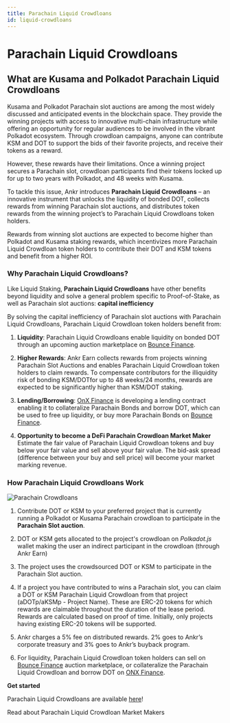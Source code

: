 ```yaml
---
title: Parachain Liquid Crowdloans
id: liquid-crowdloans
---
```


# Parachain Liquid Crowdloans

## What are Kusama and Polkadot Parachain Liquid Crowdloans

Kusama and Polkadot Parachain slot auctions are among the most widely discussed and anticipated events in the blockchain space. They provide the winning projects with access to innovative multi-chain infrastructure while offering an opportunity for regular audiences to be involved in the vibrant Polkadot ecosystem. Through crowdloan campaigns, anyone can contribute KSM and DOT to support the bids of their favorite projects, and receive their tokens as a reward.

However, these rewards have their limitations. Once a winning project secures a Parachain slot, crowdloan participants find their tokens locked up for up to two years with Polkadot, and 48 weeks with Kusama.

To tackle this issue, Ankr introduces **Parachain Liquid Crowdloans** – an innovative instrument that unlocks the liquidity of bonded DOT, collects rewards from winning Parachain slot auctions, and distributes token rewards from the winning project’s to Parachain Liquid Crowdloans token holders.

Rewards from winning slot auctions are expected to become higher than Polkadot and Kusama staking rewards, which incentivizes more Parachain Liquid Crowdloan token holders to contribute their DOT and KSM tokens and benefit from a higher ROI.

### **Why Parachain Liquid Crowdloans?**

Like Liquid Staking, **Parachain Liquid Crowdloans** have other benefits beyond liquidity and solve a general problem specific to Proof-of-Stake, as well as Parachain slot auctions: **capital inefficiency**

By solving the capital inefficiency of Parachain slot auctions with Parachain Liquid Crowdloans, Parachain Liquid Crowdloan token holders benefit from:

1. **Liquidity**: Parachain Liquid Crowdloans enable liquidity on bonded DOT through an upcoming auction marketplace on [Bounce Finance](https://bounce.finance).

2. **Higher Rewards**: Ankr Earn collects rewards from projects winning Parachain Slot Auctions and enables Parachain Liquid Crowdloan token holders to claim rewards. To compensate contributors for the illiquidity risk of bonding KSM/DOTfor up to 48 weeks/24 months, rewards are expected to be significantly higher than KSM/DOT staking.

3. **Lending/Borrowing**: [OnX Finance](https://onx.finance) is developing a lending contract enabling it to collateralize Parachain Bonds and borrow DOT, which can be used to free up liquidity, or buy more Parachain Bonds on [Bounce Finance](https://bounce.finance).

4.  **Opportunity to become a DeFi Parachain Crowdloan Market Maker**
Estimate the fair value of Parachain Liquid Crowdloan tokens and buy below your fair value and sell above your fair value. The bid-ask spread (difference between your buy and sell price) will become your market marking revenue.

### **How Parachain Liquid Crowdloans Work**

![Parachain Crowdloans](@site/static/img/dotksm-plc.png)

1. Contribute DOT or KSM to your preferred project that is currently running a Polkadot or Kusama Parachain crowdloan to participate in the **Parachain Slot auction**.

2. DOT or KSM gets allocated to the project's crowdloan on *Polkadot.js* wallet making the user an indirect participant in the crowdloan (through Ankr Earn)

3. The project uses the crowdsourced DOT or KSM to participate in the Parachain Slot auction.

4. If a project you have contributed to wins a Parachain slot, you can claim a DOT or KSM Parachain Liquid Crowdloan from that project (aDOTp/aKSMp - Project Name). These are ERC-20 tokens for which rewards are claimable throughout the duration of the lease period. Rewards are calculated based on proof of time. Initially, only projects having existing ERC-20 tokens will be supported.

5. Ankr charges a 5% fee on distributed rewards. 2% goes to Ankr’s corporate treasury and 3% goes to Ankr’s buyback program.

6. For liquidity, Parachain Liquid Crowdloan token holders can sell on [Bounce Finance](https://bounce.finance) auction marketplace, or collateralize the Parachain Liquid Crowdloan and borrow DOT on [ONX Finance](https://onx.finance).

**Get started**

Parachain Liquid Crowdloans are available [here](https://stakefi.Ankr.com/parachain-bonds)!

Read about Parachain Liquid Crowdloan Market Makers


